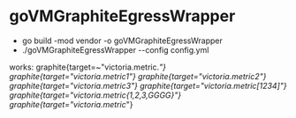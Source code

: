 # goVMGraphiteEgressWrapper
- go build -mod vendor -o goVMGraphiteEgressWrapper
- ./goVMGraphiteEgressWrapper --config config.yml

works:
  graphite{target=~"victoria.metric.*"}
  graphite{target="victoria.metric1"}
  graphite{target="victoria.metric2"}
  graphite{target="victoria.metric3"}
  graphite{target="victoria.metric[1234]"}
  graphite{target="victoria.metric{1,2,3,GGGG}"}
  graphite{target="victoria.metric*"}
